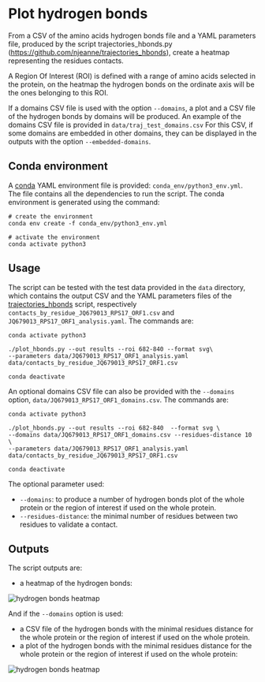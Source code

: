 # Plot hydrogen bonds

From a CSV of the amino acids hydrogen bonds file and a YAML parameters file, produced by the script 
trajectories_hbonds.py (https://github.com/njeanne/trajectories_hbonds), create a heatmap representing the 
residues contacts.

A Region Of Interest (ROI) is defined with a range of amino acids selected in the protein,
on the heatmap the hydrogen bonds on the ordinate axis will be the ones belonging to this ROI.

If a domains CSV file is used with the option `--domains`, a plot and a CSV file of the hydrogen bonds by domains will be 
produced. An example of the domains CSV file is provided in `data/traj_test_domains.csv`
For this CSV, if some domains are embedded in other domains, they can be displayed in the outputs with the option 
`--embedded-domains`.

## Conda environment

A [conda](https://docs.conda.io/projects/conda/en/latest/index.html) YAML environment file is provided: 
`conda_env/python3_env.yml`. The file contains all the dependencies to run the script.
The conda environment is generated using the command:
```shell script
# create the environment
conda env create -f conda_env/python3_env.yml

# activate the environment
conda activate python3
```

## Usage

The script can be tested with the test data provided in the `data` directory, which contains the output CSV and the 
YAML parameters files of the [trajectories_hbonds](https://github.com/njeanne/trajectories_hbonds) script, 
respectively `contacts_by_residue_JQ679013_RPS17_ORF1.csv` and `JQ679013_RPS17_ORF1_analysis.yaml`. The commands are:

```shell script
conda activate python3

./plot_hbonds.py --out results --roi 682-840 --format svg\
--parameters data/JQ679013_RPS17_ORF1_analysis.yaml data/contacts_by_residue_JQ679013_RPS17_ORF1.csv

conda deactivate
```

An optional domains CSV file can also be provided with the `--domains` option, `data/JQ679013_RPS17_ORF1_domains.csv`. 
The commands are:

```shell script
conda activate python3

./plot_hbonds.py --out results --roi 682-840  --format svg \
--domains data/JQ679013_RPS17_ORF1_domains.csv --residues-distance 10 \
--parameters data/JQ679013_RPS17_ORF1_analysis.yaml  data/contacts_by_residue_JQ679013_RPS17_ORF1.csv

conda deactivate
```

The optional parameter used:
- `--domains`: to produce a number of hydrogen bonds plot of the whole protein or the region of interest if used on 
the whole protein.
- `--residues-distance`: the minimal number of residues between two residues to validate a contact.

## Outputs

The script outputs are:
- a heatmap of the hydrogen bonds:

![hydrogen bonds heatmap](doc/_static/heatmap.svg)

And if the `--domains` option is used: 
- a CSV file of the hydrogen bonds with the minimal residues distance for the whole protein or the region of interest if used 
on the whole protein.
- a plot of the hydrogen bonds with the minimal residues distance for the whole protein or the region of interest if used on 
the whole protein:

![hydrogen bonds heatmap](doc/_static/outliers.svg)